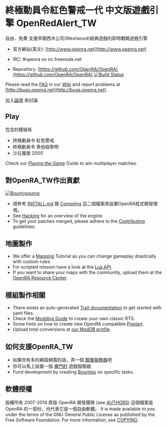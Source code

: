 # 終極動員令紅色警戒一代 中文版遊戲引擎 OpenRedAlert_TW

自由、免費 支援早期西木公司(Westwood)經典遊戲的即時戰略遊戲引擎
* 官方網站(英文): [http://www.openra.net](http://www.openra.net)

* IRC: \#openra on irc.freenode.net
* Repository: [https://github.com/OpenRA/OpenRA](https://github.com/OpenRA/OpenRA) [![Build Status](https://travis-ci.org/OpenRA/OpenRA.svg?branch=bleed)](https://travis-ci.org/OpenRA/OpenRA)

Please read the [FAQ](http://wiki.openra.net/FAQ) in our [Wiki](http://wiki.openra.net) and report problems at [http://bugs.openra.net](http://bugs.openra.net).

加入[論壇](http://www.sleipnirstuff.com/forum/viewforum.php?f=80) 來討論

## Play

包含的模組有

* 終極動員令 紅色警戒
* 終極動員令 泰伯倫黎明
* 沙丘魔堡 2000


Check our [Playing the Game](https://github.com/OpenRA/OpenRA/wiki/Playing-the-game) Guide to win multiplayer matches.

## 對OpenRA_TW作出貢獻
[![Bountysource](https://api.bountysource.com/badge/team?team_id=528&style=bounties_received)](https://www.bountysource.com/teams/openra/issues?utm_source=OpenRA&utm_medium=shield&utm_campaign=bounties_received)
* 請參考 [INSTALL.md](https://github.com/OpenRA/OpenRA/blob/bleed/INSTALL.md) 跟 [Compiling](http://wiki.openra.net/Compiling) 這二個檔案來設置OpenRA程式開發環境。
* See [Hacking](http://wiki.openra.net/Hacking) for an overview of the engine.
* To get your patches merged, please adhere to the [Contributing](https://github.com/OpenRA/OpenRA/blob/bleed/CONTRIBUTING.md) guidelines.

## 地圖製作

* We offer a [Mapping](http://wiki.openra.net/Mapping) Tutorial as you can change gameplay drastically with custom rules.
* For scripted mission have a look at the [Lua API](http://wiki.openra.net/New-Lua-API).
* If you want to share your maps with the community, upload them at the [OpenRA Resource Center](http://resource.openra.net).

## 模組製作相關

* There exists an auto-generated [Trait documentation](http://wiki.openra.net/Traits) to get started with yaml files.
* Check the [Modding Guide](http://wiki.openra.net/Modding-Guide) to create your own classic RTS.
* Some hints on how to create new OpenRA compatible [Pixelart](http://wiki.openra.net/Pixelart).
* Upload total conversions at [our ModDB profile](http://www.moddb.com/games/openra/mods).

## 如何支援OpenRA_TW

* 如果你有多的網路頻寬的話，弄一個 [鏡像服務器](https://github.com/OpenRA/OpenRAWeb/tree/master/content/packages)吧
* 你可以馬上設置一個 [專門的](http://wiki.openra.net/Dedicated) 遊戲服務器
* Fund development by creating [Bounties](https://www.bountysource.com/trackers/36085-openra) on specific tasks.


## 軟體授權
版權所有 2007-2014 原版 OpenRA 開發團隊 (see [AUTHORS](https://github.com/OpenRA/OpenRA/blob/bleed/AUTHORS))
這個檔案是 OpenRA 的一部份，也代表它是一個自由軟體。 It is made 
available to you under the terms of the GNU General Public License
as published by the Free Software Foundation. For more information,
see [COPYING](https://github.com/OpenRA/OpenRA/blob/bleed/COPYING).
